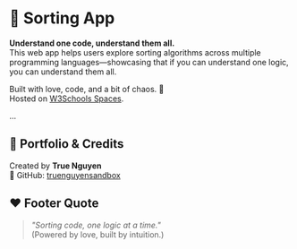 # 🔁 Sorting App

**Understand one code, understand them all.**  
This web app helps users explore sorting algorithms across multiple programming languages—showcasing that if you can understand one logic, you can understand them all.

Built with love, code, and a bit of chaos. 💖  
Hosted on [W3Schools Spaces](https://www.w3schools.com/spaces/).

...

## 🔗 Portfolio & Credits

Created by **True Nguyen**  
📎 GitHub: [truenguyensandbox](https://github.com/truenguyensandbox)  


## ❤️ Footer Quote

> _"Sorting code, one logic at a time."_  
(Powered by love, built by intuition.)
